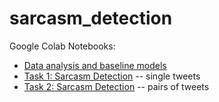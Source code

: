 # sarcasm_detection

Google Colab Notebooks:

* [Data analysis and baseline models](https://colab.research.google.com/drive/1uQzzRPd6-pMEcwbUB7ymVAapaddslFWX?usp=sharing)
* [Task 1: Sarcasm Detection](https://colab.research.google.com/drive/1_TjVTi3DbauYjmQVaWvz33sZWJT0qTJU?usp=sharing) -- single tweets
* [Task 2: Sarcasm Detection](https://colab.research.google.com/drive/1Mv1nmHOv1ARDMr3_eRRpPTnp6HGbhqOd?usp=sharing) -- pairs of tweets
